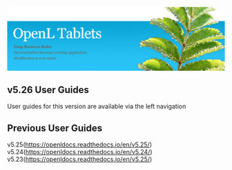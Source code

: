 <img src="img/OpenLHome.png" width="700">

## v5.26 User Guides
User guides for this version are available via the left navigation

## Previous User Guides
v5.25(https://openldocs.readthedocs.io/en/v5.25/)
v5.24(https://openldocs.readthedocs.io/en/v5.24/)
v5.23(https://openldocs.readthedocs.io/en/v5.25/)
